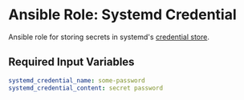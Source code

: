 # Ansible Role: Systemd Credential

Ansible role for storing secrets in systemd's [credential store](https://systemd.io/CREDENTIALS/).

## Required Input Variables

```yaml
systemd_credential_name: some-password
systemd_credential_content: secret password
```
